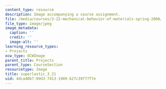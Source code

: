 ```yaml
---
content_type: resource
description: Image accompanying a course assignment.
file: /media/courses/3-22-mechanical-behavior-of-materials-spring-2008/4dca40b709d374131989b27c39777f7e_superlastic_3_21.jpg
file_type: image/jpeg
image_metadata:
  caption: ''
  credit: ''
  image-alt: ''
learning_resource_types:
- Projects
ocw_type: OCWImage
parent_title: Projects
parent_type: CourseSection
resourcetype: Image
title: superlastic_3_21
uid: 4dca40b7-09d3-7413-1989-b27c39777f7e
---
```

